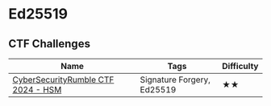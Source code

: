 # Ed25519

## CTF Challenges

| Name                                                                                    | Tags                                        | Difficulty |
| --------------------------------------------------------------------------------------- | ------------------------------------------- | ---------- |
| [CyberSecurityRumble CTF 2024 - HSM](https://github.com/sajjadium/ctf-archives/tree/main/ctfs/CyberSecurityRumble/2024/Quals/crypto/hsm) | Signature Forgery, Ed25519 | ★★       |